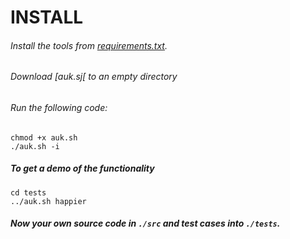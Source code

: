 #  INSTALL

###### Install the tools from [requirements.txt](requirements.txt).

###### Download [auk.sj[ to an empty directory

###### Run the following code:
 
    chmod +x auk.sh
    ./auk.sh -i

##### To get a demo  of the functionality
 
    cd tests
    ../auk.sh happier

##### Now your own source code in `./src` and test cases into `./tests`.
